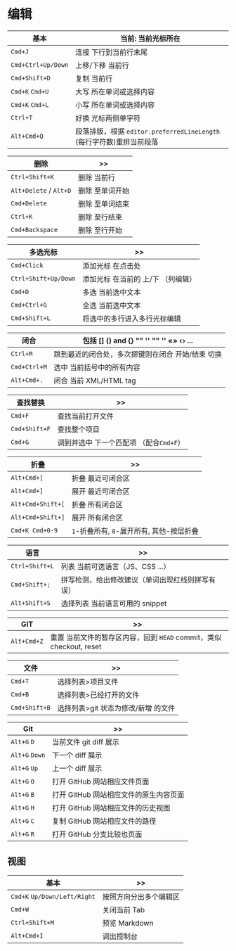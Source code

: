 # 编辑


基本                 | 当前: 当前光标所在
------------------ | --------------------------------------------------
`Cmd+J`            | 连接 下行到当前行末尾
`Cmd+Ctrl+Up/Down` | 上移/下移 当前行
`Cmd+Shift+D`      | 复制 当前行
`Cmd+K` `Cmd+U`    | 大写 所在单词或选择内容
`Cmd+K` `Cmd+L`    | 小写 所在单词或选择内容
`Ctrl+T`           | 好换 光标两侧单字符
`Alt+Cmd+Q`        | 段落排版，根据 `editor.preferredLineLength` (每行字符数)重排当前段落

删除                     | >>
---------------------- | --------
`Ctrl+Shift+K`         | 删除 当前行
`Alt+Delete` / `Alt+D` | 删除 至单词开始
`Cmd+Delete`           | 删除 至单词结束
`Ctrl+K`               | 删除 至行结束
`Cmd+Backspace`        | 删除 至行开始

多选光标                 | >>
-------------------- | -------------------
`Cmd+Click`          | 添加光标 在点击处
`Ctrl+Shift+Up/Down` | 添加光标 在当前的 上/下 （列编辑）
`Cmd+D`              | 多选 当前选中文本
`Cmd+Ctrl+G`         | 全选 当前选中文本
`Cmd+Shift+L`        | 将选中的多行进入多行光标编辑

闭合           | 包括 [] () and {} "" '' "" '' «» ‹› ...
------------ | -------------------------------------
`Ctrl+M`     | 跳到最近的闭合处，多次摁键则在闭合 开始/结束 切换
`Cmd+Ctrl+M` | 选中 当前括号中的所有内容
`Alt+Cmd+.`  | 闭合 当前 XML/HTML tag

查找替换          | >>
------------- | ------------------------
`Cmd+F`       | 查找当前打开文件
`Cmd+Shift+F` | 查找整个项目
`Cmd+G`       | 调到并选中 下一个匹配项 （配合`Cmd+F`）

折叠                | >>
----------------- | ---------------------------
`Alt+Cmd+[`       | 折叠 最近可闭合区
`Alt+Cmd+]`       | 展开 最近可闭合区
`Alt+Cmd+Shift+[` | 折叠 所有闭合区
`Alt+Cmd+Shift+]` | 展开 所有闭合区
`Cmd+K Cmd+0-9`   | `1`-折叠所有, `0`-展开所有, 其他-按层折叠

语言             | >>
-------------- | ------------------------
`Ctrl+Shift+L` | 列表 当前可选语言（JS、CSS ...）
`Cmd+Shift+;`  | 拼写检测，给出修改建议（单词出现红线则拼写有误）
`Alt+Shift+S`  | 选择列表 当前语言可用的 snippet

GIT         | >>
----------- | -------------------------------------------------
`Alt+Cmd+Z` | 重置 当前文件的暂存区内容，回到 `HEAD` commit，类似 checkout, reset

文件            | >>
------------- | ---------------------
`Cmd+T`       | 选择列表>项目文件
`Cmd+B`       | 选择列表>已经打开的文件
`Cmd+Shift+B` | 选择列表>git 状态为修改/新增 的文件

Git            | >>
-------------- | -----------------------
`Alt+G` `D`    | 当前文件 git diff 展示
`Alt+G` `Down` | 下一个 diff 展示
`Alt+G` `Up`   | 上一个 diff 展示
`Alt+G` `O`    | 打开 GitHub 网站相应文件页面
`Alt+G` `B`    | 打开 GitHub 网站相应文件的原生内容页面
`Alt+G` `H`    | 打开 GitHub 网站相应文件的历史视图
`Alt+G` `C`    | 复制 GitHub 网站相应文件的路径
`Alt+G` `R`    | 打开 GitHub 分支比较也页面

## 视图

基本                           | >>
---------------------------- | -----------
`Cmd+K` `Up/Down/Left/Right` | 按照方向分出多个编辑区
`Cmd+W`                      | 关闭当前 Tab
`Ctrl+Shift+M`               | 预览 Markdown
`Alt+Cmd+I` | 调出控制台
